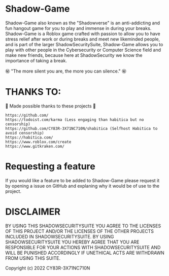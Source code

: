 # Shadow-Game

Shadow-Game also known as the "Shadowverse" is an anti-addicting and fun hangout game for you to play and immense in during your breaks. Shadow-Game is a Roblox game crafted with passion to allow you to have stress relief after work or during breaks and meet new likeminded people, and is part of the larger ShadowSecuritySuite, Shadow-Game allows you to play with other people in the Cybersecurity or Computer Science field and make new friends, because here at ShadowSecurity we know the importance of taking a break.

㊙️ "The more silent you are, the more you can silence." ㊙️

# THANKS TO:

💖 Made possible thanks to these projects 💖

```
https://github.com/
https://todoist.com/karma (Less engaging than habitica but no censorship)
https://github.com/CY83R-3X71NC710N/shabitica (Selfhost Habitica to avoid censorship) 
https://habitica.com/
https://www.roblox.com/create
https://www.gitkraken.com/
```
# Requesting a feature

If you would like a feature to be added to Shadow-Game please request it by opening a issue on GitHub and explaning why it would be of use to the project.

# DISCLAIMER

BY USING THIS SHADOWSECURITYSUITE YOU AGREE TO THE LICENSES OF THIS PROJECT AND/OR THE LICENSES OF THE OTHER PROJECTS INCLUDED IN SHADOWSECURITYSUITE. BY USING SHADOWSECURITYSUITE YOU HEREBY AGREE THAT YOU ARE RESPONSIBLE FOR YOUR ACTIONS WITH SHADOWSECURITYSUITE AND WILL BE PUNISHED ACCORDINGLY IF UNETHICAL ACTS ARE WITHDRAWN FROM USING THIS SUITE. 

Copyright (c) 2022 CY83R-3X71NC710N
